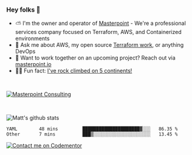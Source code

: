 

### Hey folks 👋



- ⛅️ I'm the owner and operator of [Masterpoint](https://masterpoint.io) - We're a professional services company focused on Terraform, AWS, and Containerized environments
- 💬 Ask me about AWS, my open source [Terraform work](https://github.com/masterpointio?q=terraform&type=&language=hcl), or anything DevOps
- 🔨 Want to work together on an upcoming project? Reach out via [masterpoint.io](https://masterpoint.io)
- 🧗‍♂️ Fun fact: [I've rock climbed on 5 continents!](https://www.rockandice.com/videos/weekend-whippers/weekend-whipper-gunning-for-it-on-south-six-shooter/)

<br>


[![Masterpoint Consulting](https://masterpoint-public.s3.us-west-2.amazonaws.com/Logo-medium.png)](https://masterpoint.io)

<br>


![Matt's github stats](https://github-readme-stats.vercel.app/api?username=Gowiem&count_private=true&theme=cobalt&show_icons=true)

<!--START_SECTION:waka-->

```text
YAML        48 mins         █████████████████████▓░░░   86.35 %
Other       7 mins          ███▒░░░░░░░░░░░░░░░░░░░░░   13.45 %
```

<!--END_SECTION:waka-->

[![Contact me on Codementor](https://www.codementor.io/m-badges/gowiem/find-me-on-cm-b.svg)](https://www.codementor.io/@gowiem?refer=badge)

